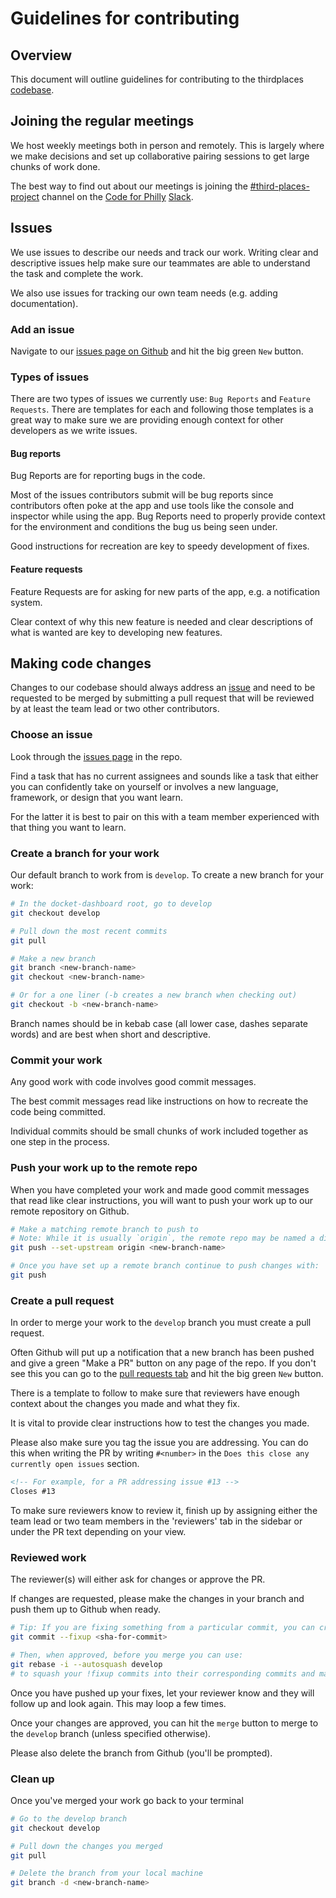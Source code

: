 # Guidelines for contributing

## Overview

This document will outline guidelines for contributing to the thirdplaces [codebase](https://github.com/CodeForPhilly/third-places).

## Joining the regular meetings

We host weekly meetings both in person and remotely. This is largely where we make decisions and set up collaborative pairing sessions to get large chunks of work done.

The best way to find out about our meetings is joining the [#third-places-project](https://codeforphilly.slack.com/archives/C051CV94UV8) channel on the [Code for Philly](https://www.codeforphilly.org/) [Slack](https://www.codeforphilly.org/chat/).

## Issues

We use issues to describe our needs and track our work. Writing clear and descriptive issues help make sure our teammates are able to understand the task and complete the work.

We also use issues for tracking our own team needs (e.g. adding documentation).

### Add an issue

Navigate to our [issues page on Github](https://github.com/CodeForPhilly/third-places/issues) and hit the big green `New` button.

### Types of issues

There are two types of issues we currently use: `Bug Reports` and `Feature Requests`. There are templates for each and following those templates is a great way to make sure we are providing enough context for other developers as we write issues. 

#### Bug reports

Bug Reports are for reporting bugs in the code.

Most of the issues contributors submit will be bug reports since contributors often poke at the app and use tools like the console and inspector while using the app. Bug Reports need to properly provide context for the environment and conditions the bug us being seen under.

Good instructions for recreation are key to speedy development of fixes.

#### Feature requests

Feature Requests are for asking for new parts of the app, e.g. a notification system.

Clear context of why this new feature is needed and clear descriptions of what is wanted are key to developing new features.

## Making code changes

Changes to our codebase should always address an [issue](https://github.com/CodeForPhilly/third-places/issues) and need to be requested to be merged by submitting a pull request that will be reviewed by at least the team lead or two other contributors.

### Choose an issue

Look through the [issues page](https://github.com/CodeForPhilly/third-places/issues) in the repo.

Find a task that has no current assignees and sounds like a task that either you can confidently take on yourself or involves a new language, framework, or design that you want learn.

For the latter it is best to pair on this with a team member experienced with that thing you want to learn. 

### Create a branch for your work

Our default branch to work from is `develop`. To create a new branch for your work:

```sh
# In the docket-dashboard root, go to develop
git checkout develop

# Pull down the most recent commits
git pull

# Make a new branch
git branch <new-branch-name>
git checkout <new-branch-name>

# Or for a one liner (-b creates a new branch when checking out)
git checkout -b <new-branch-name>
```

Branch names should be in kebab case (all lower case, dashes separate words) and are best when short and descriptive.

### Commit your work

Any good work with code involves good commit messages.

The best commit messages read like instructions on how to recreate the code being committed.

Individual commits should be small chunks of work included together as one step in the process.

### Push your work up to the remote repo

When you have completed your work and made good commit messages that read like clear instructions, you will want to push your work up to our remote repository on Github.

```sh
# Make a matching remote branch to push to
# Note: While it is usually `origin`, the remote repo may be named a different alias on your machine
git push --set-upstream origin <new-branch-name>

# Once you have set up a remote branch continue to push changes with:
git push
```

### Create a pull request

In order to merge your work to the `develop` branch you must create a pull request.

Often Github will put up a notification that a new branch has been pushed and give a green "Make a PR" button on any page of the repo. If you don't see this you can go to the [pull requests tab](https://github.com/CodeForPhilly/third-places/pulls) and hit the big green `New` button.

There is a template to follow to make sure that reviewers have enough context about the changes you made and what they fix.

It is vital to provide clear instructions how to test the changes you made.

Please also make sure you tag the issue you are addressing. You can do this when writing the PR by writing `#<number>` in the `Does this close any currently open issues` section.

```md
<!-- For example, for a PR addressing issue #13 -->
Closes #13
```

To make sure reviewers know to review it, finish up by assigning either the team lead or two team members in the 'reviewers' tab in the sidebar or under the PR text depending on your view.

### Reviewed work

The reviewer(s) will either ask for changes or approve the PR.

If changes are requested, please make the changes in your branch and push them up to Github when ready.

```bash
# Tip: If you are fixing something from a particular commit, you can create a !fixup commit with
git commit --fixup <sha-for-commit>

# Then, when approved, before you merge you can use:
git rebase -i --autosquash develop
# to squash your !fixup commits into their corresponding commits and make sure your branch is up to date with develop
```

Once you have pushed up your fixes, let your reviewer know and they will follow up and look again. This may loop a few times.

Once your changes are approved, you can hit the `merge` button to merge to the `develop` branch (unless specified otherwise).

Please also delete the branch from Github (you'll be prompted).

### Clean up

Once you've merged your work go back to your terminal

```sh
# Go to the develop branch
git checkout develop

# Pull down the changes you merged
git pull

# Delete the branch from your local machine
git branch -d <new-branch-name>
```